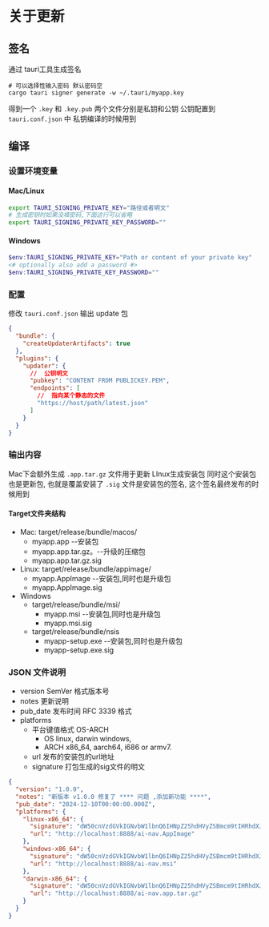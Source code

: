# 关于更新

## 签名

通过 tauri工具生成签名

```shell
# 可以选择性输入密码 默认密码空
cargo tauri signer generate -w ~/.tauri/myapp.key
```

得到一个 `.key` 和 `.key.pub` 两个文件分别是私钥和公钥
公钥配置到 `tauri.conf.json` 中
私钥编译的时候用到

## 编译

### 设置环境变量

#### Mac/Linux

```bash
export TAURI_SIGNING_PRIVATE_KEY="路径或者明文"
# 生成密钥时如果没填密码,下面这行可以省略
export TAURI_SIGNING_PRIVATE_KEY_PASSWORD=""
```

#### Windows

```powershell
$env:TAURI_SIGNING_PRIVATE_KEY="Path or content of your private key"
<# optionally also add a password #>
$env:TAURI_SIGNING_PRIVATE_KEY_PASSWORD=""
```

### 配置

修改 `tauri.conf.json` 输出 update 包

```json
{
  "bundle": {
    "createUpdaterArtifacts": true
  },
  "plugins": {
    "updater": {
      //  公钥明文
      "pubkey": "CONTENT FROM PUBLICKEY.PEM",
      "endpoints": [
        //  指向某个静态的文件
        "https://host/path/latest.json"
      ]
    }
  }
}
```

### 输出内容

Mac下会额外生成 `.app.tar.gz` 文件用于更新
LInux生成安装包 同时这个安装包也是更新包, 也就是覆盖安装了
`.sig` 文件是安装包的签名, 这个签名最终发布的时候用到

####  Target文件夹结构

- Mac: target/release/bundle/macos/
  - myapp.app --安装包
  - myapp.app.tar.gz。--升级的压缩包
  - myapp.app.tar.gz.sig
- Linux: target/release/bundle/appimage/
  - myapp.AppImage --安装包,同时也是升级包
  - myapp.AppImage.sig
- Windows
  - target/release/bundle/msi/
    - myapp.msi --安装包,同时也是升级包
    - myapp.msi.sig
  - target/release/bundle/nsis
    - myapp-setup.exe --安装包,同时也是升级包
    - myapp-setup.exe.sig


### JSON 文件说明

- version SemVer 格式版本号
- notes 更新说明
- pub_date 发布时间 RFC 3339 格式
- platforms
  - 平台键值格式 OS-ARCH
    - OS linux, darwin windows,
    - ARCH x86_64, aarch64, i686 or armv7.
  - url 发布的安装包的url地址
  - signature 打包生成的sig文件的明文

```json
{
  "version": "1.0.0",
  "notes": "新版本 v1.0.0 修复了 **** 问题 ,添加新功能 ****",
  "pub_date": "2024-12-10T00:00:00.000Z",
  "platforms": {
    "linux-x86_64": {
      "signature": "dW50cnVzdGVkIGNvbW1lbnQ6IHNpZ25hdHVyZSBmcm9tIHRhdXJpIHNlY3JldCBrZXkKUlVSWSsxL3JDS0VvMnlmNExYdDVsbHdIRmhRdldENGovZWh0N2dqR1pBb3Y5cFpZTzdpaDZBdEFCR0ordFR3dGRZTnR3NUZZZmZXaFhzQ3k5Qnd5T0pqTDd4VXFWQW1rMXdZPQp0cnVzdGVkIGNvbW1lbnQ6IHRpbWVzdGFtcDoxNzMzOTA2OTEwCWZpbGU6YWktbmF2LmFwcC50YXIuZ3oKdW1ZMmNGeWpjUXN1ZzJrUm45d3QyMEtnSVN3MitGY1VOczdDNDhsUjBoMDExWFZJRHZqZGNNTjdtcDYzNnNWeTVobVhRNmpsS3pUb1pMa2x0Q0U1QWc9PQo=",
      "url": "http://localhost:8888/ai-nav.AppImage"
    },
    "windows-x86_64": {
      "signature": "dW50cnVzdGVkIGNvbW1lbnQ6IHNpZ25hdHVyZSBmcm9tIHRhdXJpIHNlY3JldCBrZXkKUlVSWSsxL3JDS0VvMnlmNExYdDVsbHdIRmhRdldENGovZWh0N2dqR1pBb3Y5cFpZTzdpaDZBdEFCR0ordFR3dGRZTnR3NUZZZmZXaFhzQ3k5Qnd5T0pqTDd4VXFWQW1rMXdZPQp0cnVzdGVkIGNvbW1lbnQ6IHRpbWVzdGFtcDoxNzMzOTA2OTEwCWZpbGU6YWktbmF2LmFwcC50YXIuZ3oKdW1ZMmNGeWpjUXN1ZzJrUm45d3QyMEtnSVN3MitGY1VOczdDNDhsUjBoMDExWFZJRHZqZGNNTjdtcDYzNnNWeTVobVhRNmpsS3pUb1pMa2x0Q0U1QWc9PQo=",
      "url": "http://localhost:8888/ai-nav.msi"
    },
    "darwin-x86_64": {
      "signature": "dW50cnVzdGVkIGNvbW1lbnQ6IHNpZ25hdHVyZSBmcm9tIHRhdXJpIHNlY3JldCBrZXkKUlVSWSsxL3JDS0VvMnlmNExYdDVsbHdIRmhRdldENGovZWh0N2dqR1pBb3Y5cFpZTzdpaDZBdEFCR0ordFR3dGRZTnR3NUZZZmZXaFhzQ3k5Qnd5T0pqTDd4VXFWQW1rMXdZPQp0cnVzdGVkIGNvbW1lbnQ6IHRpbWVzdGFtcDoxNzMzOTA2OTEwCWZpbGU6YWktbmF2LmFwcC50YXIuZ3oKdW1ZMmNGeWpjUXN1ZzJrUm45d3QyMEtnSVN3MitGY1VOczdDNDhsUjBoMDExWFZJRHZqZGNNTjdtcDYzNnNWeTVobVhRNmpsS3pUb1pMa2x0Q0U1QWc9PQo=",
      "url": "http://localhost:8888/ai-nav.app.tar.gz"
    }
  }
}
```
